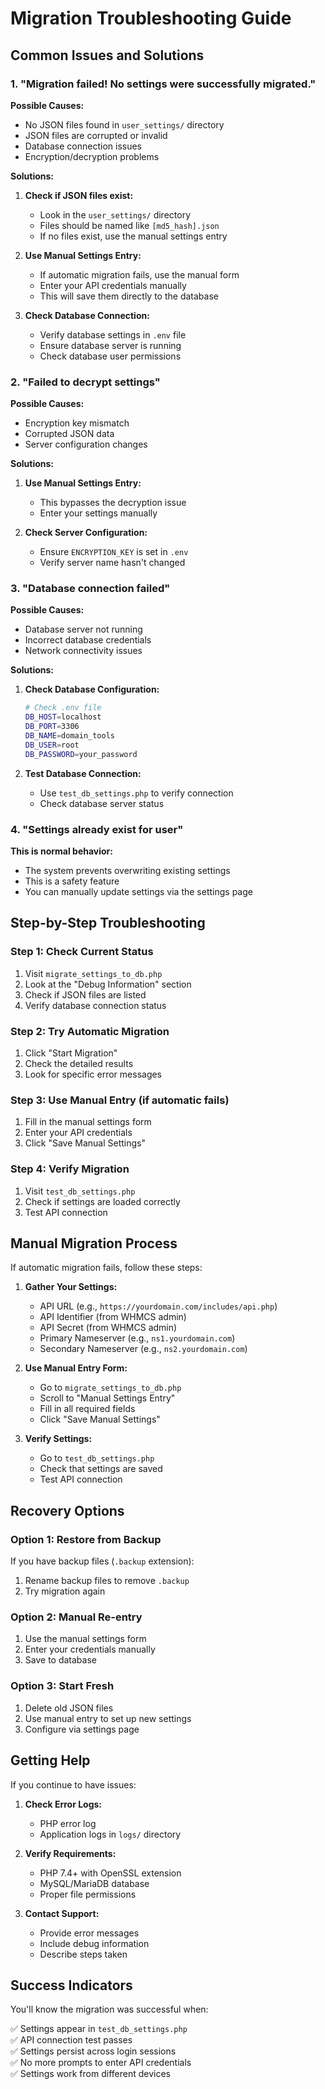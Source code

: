 # Migration Troubleshooting Guide

## Common Issues and Solutions

### 1. "Migration failed! No settings were successfully migrated."

**Possible Causes:**
- No JSON files found in `user_settings/` directory
- JSON files are corrupted or invalid
- Database connection issues
- Encryption/decryption problems

**Solutions:**
1. **Check if JSON files exist:**
   - Look in the `user_settings/` directory
   - Files should be named like `[md5_hash].json`
   - If no files exist, use the manual settings entry

2. **Use Manual Settings Entry:**
   - If automatic migration fails, use the manual form
   - Enter your API credentials manually
   - This will save them directly to the database

3. **Check Database Connection:**
   - Verify database settings in `.env` file
   - Ensure database server is running
   - Check database user permissions

### 2. "Failed to decrypt settings"

**Possible Causes:**
- Encryption key mismatch
- Corrupted JSON data
- Server configuration changes

**Solutions:**
1. **Use Manual Settings Entry:**
   - This bypasses the decryption issue
   - Enter your settings manually

2. **Check Server Configuration:**
   - Ensure `ENCRYPTION_KEY` is set in `.env`
   - Verify server name hasn't changed

### 3. "Database connection failed"

**Possible Causes:**
- Database server not running
- Incorrect database credentials
- Network connectivity issues

**Solutions:**
1. **Check Database Configuration:**
   ```bash
   # Check .env file
   DB_HOST=localhost
   DB_PORT=3306
   DB_NAME=domain_tools
   DB_USER=root
   DB_PASSWORD=your_password
   ```

2. **Test Database Connection:**
   - Use `test_db_settings.php` to verify connection
   - Check database server status

### 4. "Settings already exist for user"

**This is normal behavior:**
- The system prevents overwriting existing settings
- This is a safety feature
- You can manually update settings via the settings page

## Step-by-Step Troubleshooting

### Step 1: Check Current Status
1. Visit `migrate_settings_to_db.php`
2. Look at the "Debug Information" section
3. Check if JSON files are listed
4. Verify database connection status

### Step 2: Try Automatic Migration
1. Click "Start Migration"
2. Check the detailed results
3. Look for specific error messages

### Step 3: Use Manual Entry (if automatic fails)
1. Fill in the manual settings form
2. Enter your API credentials
3. Click "Save Manual Settings"

### Step 4: Verify Migration
1. Visit `test_db_settings.php`
2. Check if settings are loaded correctly
3. Test API connection

## Manual Migration Process

If automatic migration fails, follow these steps:

1. **Gather Your Settings:**
   - API URL (e.g., `https://yourdomain.com/includes/api.php`)
   - API Identifier (from WHMCS admin)
   - API Secret (from WHMCS admin)
   - Primary Nameserver (e.g., `ns1.yourdomain.com`)
   - Secondary Nameserver (e.g., `ns2.yourdomain.com`)

2. **Use Manual Entry Form:**
   - Go to `migrate_settings_to_db.php`
   - Scroll to "Manual Settings Entry"
   - Fill in all required fields
   - Click "Save Manual Settings"

3. **Verify Settings:**
   - Go to `test_db_settings.php`
   - Check that settings are saved
   - Test API connection

## Recovery Options

### Option 1: Restore from Backup
If you have backup files (`.backup` extension):
1. Rename backup files to remove `.backup`
2. Try migration again

### Option 2: Manual Re-entry
1. Use the manual settings form
2. Enter your credentials manually
3. Save to database

### Option 3: Start Fresh
1. Delete old JSON files
2. Use manual entry to set up new settings
3. Configure via settings page

## Getting Help

If you continue to have issues:

1. **Check Error Logs:**
   - PHP error log
   - Application logs in `logs/` directory

2. **Verify Requirements:**
   - PHP 7.4+ with OpenSSL extension
   - MySQL/MariaDB database
   - Proper file permissions

3. **Contact Support:**
   - Provide error messages
   - Include debug information
   - Describe steps taken

## Success Indicators

You'll know the migration was successful when:

✅ Settings appear in `test_db_settings.php`  
✅ API connection test passes  
✅ Settings persist across login sessions  
✅ No more prompts to enter API credentials  
✅ Settings work from different devices 